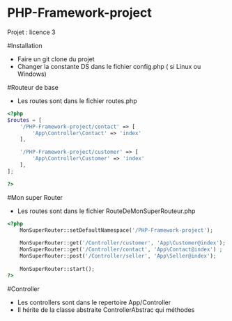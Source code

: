 # PHP-Framework-project
Projet : licence 3

#Installation 

- Faire un git clone du projet 
- Changer la constante DS dans le fichier config.php ( si Linux ou Windows)

#Routeur de base

- Les routes sont dans le fichier routes.php

```php
<?php
$routes = [
    '/PHP-Framework-project/contact' => [
        'App\Controller\Contact' => 'index'
    ],

    '/PHP-Framework-project/customer' => [
        'App\Controller\Customer' => 'index'
    ],
];

?>
```

#Mon super Router

- Les routes sont dans le fichier RouteDeMonSuperRouteur.php

```php
<?php
    MonSuperRouter::setDefaultNamespace('/PHP-Framework-project');
    
    MonSuperRouter::get('/Controller/customer', 'App\Customer@index');
    MonSuperRouter::get('/Controller/contact', 'App\Contact@index') ;
    MonSuperRouter::post('/Controller/seller', 'App\Seller@index');
    
    MonSuperRouter::start();
?>
```

#Controller
- Les controllers sont dans le repertoire App/Controller
- Il hérite de la classe abstraite ControllerAbstrac
qui méthodes